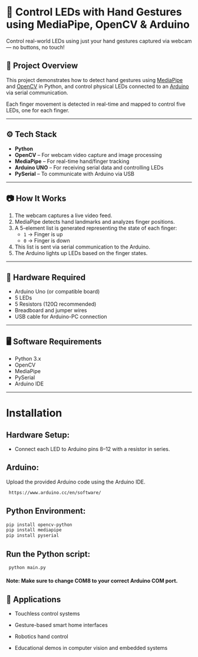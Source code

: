 # 🔦 Control LEDs with Hand Gestures using MediaPipe, OpenCV & Arduino

Control real-world LEDs using just your hand gestures captured via webcam — no buttons, no touch!

## 🎯 Project Overview

This project demonstrates how to detect hand gestures using [MediaPipe](https://google.github.io/mediapipe/) and [OpenCV](https://opencv.org/) in Python, and control physical LEDs connected to an [Arduino](https://www.arduino.cc/) via serial communication.

Each finger movement is detected in real-time and mapped to control five LEDs, one for each finger.

---

## ⚙️ Tech Stack

- **Python**
- **OpenCV** – For webcam video capture and image processing
- **MediaPipe** – For real-time hand/finger tracking
- **Arduino UNO** – For receiving serial data and controlling LEDs
- **PySerial** – To communicate with Arduino via USB

---

## 📷 How It Works

1. The webcam captures a live video feed.
2. MediaPipe detects hand landmarks and analyzes finger positions.
3. A 5-element list is generated representing the state of each finger:
   * `1` → Finger is up  
   * `0` → Finger is down
4. This list is sent via serial communication to the Arduino.
5. The Arduino lights up LEDs based on the finger states.

---

## 🧰 Hardware Required

- Arduino Uno (or compatible board)
- 5 LEDs
- 5 Resistors (120Ω recommended)
- Breadboard and jumper wires
- USB cable for Arduino-PC connection

---

## 🖥️ Software Requirements

- Python 3.x
- OpenCV
- MediaPipe
- PySerial
- Arduino IDE

---
# Installation

## Hardware Setup:
- Connect each LED to Arduino pins 8–12 with a resistor in series.

## Arduino:

Upload the provided Arduino code using the Arduino IDE.
```bash
 https://www.arduino.cc/en/software/
```

## Python Environment:
```bash
pip install opencv-python 
pip install mediapipe
pip install pyserial
```
## Run the Python script:
```bash
 python main.py
```
#### Note:  Make sure to change COM8 to your correct Arduino COM port.
## 🧠 Applications

- Touchless control systems

- Gesture-based smart home interfaces

- Robotics hand control

- Educational demos in computer vision and embedded systems
